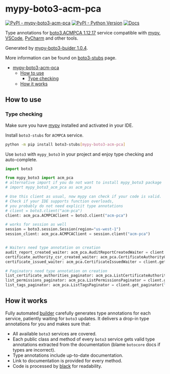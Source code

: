 # mypy-boto3-acm-pca

[![PyPI - mypy-boto3-acm-pca](https://img.shields.io/pypi/v/mypy-boto3-acm-pca.svg?color=blue)](https://pypi.org/project/mypy-boto3-acm-pca)
[![PyPI - Python Version](https://img.shields.io/pypi/pyversions/mypy-boto3-acm-pca.svg?color=blue)](https://pypi.org/project/mypy-boto3-acm-pca)
[![Docs](https://img.shields.io/readthedocs/mypy-boto3-builder.svg?color=blue)](https://mypy-boto3-builder.readthedocs.io/)

Type annotations for
[boto3.ACMPCA 1.12.17](https://boto3.amazonaws.com/v1/documentation/api/1.12.17/reference/services/acm-pca.html#ACMPCA) service
compatible with [mypy](https://github.com/python/mypy), [VSCode](https://code.visualstudio.com/),
[PyCharm](https://www.jetbrains.com/pycharm/) and other tools.

Generated by [mypy-boto3-buider 1.0.4](https://github.com/vemel/mypy_boto3_builder).

More information can be found on [boto3-stubs](https://pypi.org/project/boto3-stubs/) page.

- [mypy-boto3-acm-pca](#mypy-boto3-acm-pca)
  - [How to use](#how-to-use)
    - [Type checking](#type-checking)
  - [How it works](#how-it-works)

## How to use

### Type checking

Make sure you have [mypy](https://github.com/python/mypy) installed and activated in your IDE.

Install `boto3-stubs` for `ACMPCA` service.

```bash
python -m pip install boto3-stubs[mypy-boto3-acm-pca]
```

Use `boto3` with `mypy_boto3` in your project and enjoy type checking and auto-complete.

```python
import boto3

from mypy_boto3 import acm_pca
# alternative import if you do not want to install mypy_boto3 package
# import mypy_boto3_acm_pca as acm_pca

# Use this client as usual, now mypy can check if your code is valid.
# Check if your IDE supports function overloads,
# you probably do not need explicit type annotations
# client = boto3.client("acm-pca")
client: acm_pca.ACMPCAClient = boto3.client("acm-pca")

# works for session as well
session = boto3.session.Session(region="us-west-1")
session_client: acm_pca.ACMPCAClient = session.client("acm-pca")


# Waiters need type annotation on creation
audit_report_created_waiter: acm_pca.AuditReportCreatedWaiter = client.get_waiter("audit_report_created")
certificate_authority_csr_created_waiter: acm_pca.CertificateAuthorityCSRCreatedWaiter = client.get_waiter("certificate_authority_csr_created")
certificate_issued_waiter: acm_pca.CertificateIssuedWaiter = client.get_waiter("certificate_issued")

# Paginators need type annotation on creation
list_certificate_authorities_paginator: acm_pca.ListCertificateAuthoritiesPaginator = client.get_paginator("list_certificate_authorities")
list_permissions_paginator: acm_pca.ListPermissionsPaginator = client.get_paginator("list_permissions")
list_tags_paginator: acm_pca.ListTagsPaginator = client.get_paginator("list_tags")
```

## How it works

Fully automated [builder](https://github.com/vemel/mypy_boto3_builder) carefully generates
type annotations for each service, patiently waiting for `boto3` updates. It delivers
a drop-in type annotations for you and makes sure that:

- All available `boto3` services are covered.
- Each public class and method of every `boto3` service gets valid type annotations
  extracted from the documentation (blame `botocore` docs if types are incorrect).
- Type annotations include up-to-date documentation.
- Link to documentation is provided for every method.
- Code is processed by [black](https://github.com/psf/black) for readability.